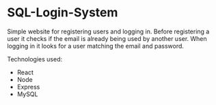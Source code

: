 # SQL-Login-System

Simple website for registering users and logging in. Before registering a user it checks if the email is already being used by another user. When logging in it looks for a user matching the email and password. 

Technologies used: 
* React
* Node
* Express
* MySQL
